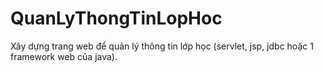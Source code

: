# QuanLyThongTinLopHoc
Xây dựng trang web để quản lý thông tin lớp học (servlet, jsp, jdbc hoặc 1 framework web của java).
